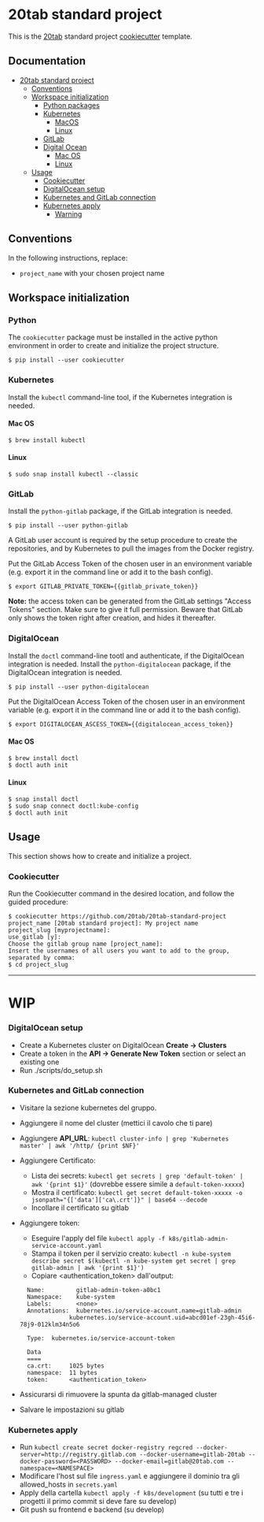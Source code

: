 # 20tab standard project

This is the [20tab](https://www.20tab.com/) standard project [cookiecutter](https://github.com/cookiecutter/cookiecutter) template.

## Documentation <!-- omit in toc -->

- [20tab standard project](#20tab-standard-project)
  - [Conventions](#conventions)
  - [Workspace initialization](#workspace-initialization)
    - [Python packages](#python-packages)
    - [Kubernetes](#kubernetes)
      - [MacOS](#mac-os-1)
      - [Linux](#linux-1)
    - [GitLab](#gitlab)
    - [Digital Ocean](#digitalocean)
      - [Mac OS](#mac-os-2)
      - [Linux](#linux-2)
  - [Usage](#usage)
    - [Cookiecutter](#cookiecutter)
    - [DigitalOcean setup](#digitalocean-setup)
    - [Kubernetes and GitLab connection](#kubernetes-and-gitlab-connection)
    - [Kubernetes apply](#kubernetes-apply)
      - [Warning](#warning)

## Conventions

In the following instructions, replace:

- `project_name` with your chosen project name

## Workspace initialization

### Python

The `cookiecutter` package must be installed in the active python environment in order to create and initialize the project structure.

```shell
$ pip install --user cookiecutter
```

### Kubernetes

Install the `kubectl` command-line tool, if the Kubernetes integration is needed.

#### Mac OS

```shell
$ brew install kubectl
```

#### Linux

```shell
$ sudo snap install kubectl --classic
```

### GitLab

Install the `python-gitlab` package, if the GitLab integration is needed.

```shell
$ pip install --user python-gitlab
```

A GitLab user account is required by the setup procedure to create the repositories, and by Kubernetes to pull the images from the Docker registry.

Put the GitLab Access Token of the chosen user in an environment variable (e.g. export it in the command line or add it to the bash config).

```shell
$ export GITLAB_PRIVATE_TOKEN={{gitlab_private_token}}
```

**Note:** the access token can be generated from the GitLab settings "Access Tokens"
section. Make sure to give it full permission. Beware that GitLab only shows the token right after creation, and hides it thereafter.

### DigitalOcean

Install the `doctl` command-line tootl and authenticate, if the DigitalOcean integration is needed.
Install the `python-digitalocean` package, if the DigitalOcean integration is needed.

```shell
$ pip install --user python-digitalocean
```

Put the DigitalOcean Access Token of the chosen user in an environment variable (e.g. export it in the command line or add it to the bash config).

```shell
$ export DIGITALOCEAN_ASCESS_TOKEN={{digitalocean_access_token}}
```

#### Mac OS

```shell
$ brew install doctl
$ doctl auth init
```

#### Linux

```shell
$ snap install doctl
$ sudo snap connect doctl:kube-config
$ doctl auth init
```

## Usage

This section shows how to create and initialize a project.

### Cookiecutter

Run the Cookiecutter command in the desired location, and follow the guided procedure:

```shell
$ cookiecutter https://github.com/20tab/20tab-standard-project
project_name [20tab standard project]: My project name
project_slug [myprojectname]:
use_gitlab [y]:
Choose the gitlab group name [project_name]:
Insert the usernames of all users you want to add to the group, separated by comma:
$ cd project_slug
```

---

# WIP

### DigitalOcean setup

- Create a Kubernetes cluster on DigitalOcean **Create -> Clusters**
- Create a token in the **API -> Generate New Token** section or select an existing one
- Run ./scripts/do_setup.sh

### Kubernetes and GitLab connection

- Visitare la sezione kubernetes del gruppo.
- Aggiungere il nome del cluster (mettici il cavolo che ti pare)
- Aggiungere **API_URL**: `kubectl cluster-info | grep 'Kubernetes master' | awk '/http/ {print $NF}'`
- Aggiungere Certificato:
  - Lista dei secrets: `kubectl get secrets | grep 'default-token' | awk '{print $1}'` (dovrebbe essere simile a `default-token-xxxxx`)
  - Mostra il certificato: `kubectl get secret default-token-xxxxx -o jsonpath="{['data']['ca\.crt']}" | base64 --decode`
  - Incollare il certificato su gitlab
- Aggiungere token:
  - Eseguire l'apply del file `kubectl apply -f k8s/gitlab-admin-service-account.yaml`
  - Stampa il token per il servizio creato: `kubectl -n kube-system describe secret $(kubectl -n kube-system get secret | grep gitlab-admin | awk '{print $1}')`
  - Copiare <authentication_token> dall'output:
  ```shell
    Name:         gitlab-admin-token-a0bc1
    Namespace:    kube-system
    Labels:       <none>
    Annotations:  kubernetes.io/service-account.name=gitlab-admin
                kubernetes.io/service-account.uid=abcd01ef-23gh-45i6-78j9-012klm34n5o6

    Type:  kubernetes.io/service-account-token

    Data
    ====
    ca.crt:     1025 bytes
    namespace:  11 bytes
    token:      <authentication_token>
  ```

- Assicurarsi di rimuovere la spunta da gitlab-managed cluster
- Salvare le impostazioni su gitlab

### Kubernetes apply

- Run `kubectl create secret docker-registry regcred --docker-server=http://registry.gitlab.com --docker-username=gitlab-20tab --docker-password=<PASSWORD> --docker-email=gitlab@20tab.com --namespace=<NAMESPACE>`
- Modificare l'host sul file `ingress.yaml` e aggiungere il dominio tra gli allowed_hosts in `secrets.yaml`
- Apply della cartella `kubectl apply -f k8s/development` (su tutti e tre i progetti il primo commit si deve fare su develop)
- Git push su frontend e backend (su develop)
